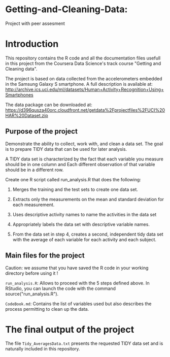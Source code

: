 # Getting-and-Cleaning-Data: 

Project with peer assesment

# Introduction 

This repository contains the R code and all the documentation files usefull in this project from the Coursera Data Science's track course "Getting and Cleaning data".

The project is based on data collected from the accelerometers embedded in the Samsung Galaxy S smartphone. A full description is available at: http://archive.ics.uci.edu/ml/datasets/Human+Activity+Recognition+Using+Smartphones

The data package can be downloaded at: https://d396qusza40orc.cloudfront.net/getdata%2Fprojectfiles%2FUCI%20HAR%20Dataset.zip

## Purpose of the project

Demonstrate the ability to collect, work with, and clean a data set. The goal is to prepare TIDY data that can be used for later analysis.

A TIDY data set is characterized by the fact that each variable you measure should be in one column and Each different observation of that variable should be in a different row.

Create one R script called run_analysis.R that does the following: 

1. Merges the training and the test sets to create one data set.

2. Extracts only the measurements on the mean and standard deviation for each measurement. 

3. Uses descriptive activity names to name the activities in the data set

4. Appropriately labels the data set with descriptive variable names. 

5. From the data set in step 4, creates a second, independent tidy data set with the average of each variable for each activity and each subject.

## Main files for the project

Caution: we assume that you have saved the R code in your working directory before using it !

`run_analysis.R`: Allows to proceed with the 5 steps defined above. In RStudio, you can launch the code with the command source("run_analysis.R").

`CodeBook.md`: Contains the list of variables used but also describes the process permitting to clean up the data.

# The final output of the project

The file `Tidy_AveragesData.txt` presents the requested TIDY data set and is naturally included in this repository.

